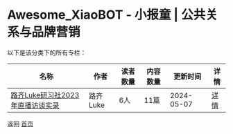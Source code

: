 # Awesome_XiaoBOT - 小报童 | 公共关系与品牌营销

以下是该分类下的所有专栏：

| 名称 | 作者 | 读者数量 | 内容数量 | 更新时间 | 详情 |
|------|------|----------|----------|----------|------|
| [路齐Luke研习社2023年直播访谈实录](https://xiaobot.net/p/Luke630?refer=0b133df9-27dc-423b-8101-639049001c13) | 路齐Luke | 6人 | 11篇 |  2024-05-07 | [详情](data/Luke630.md) |


返回 [首页](../README.md)
